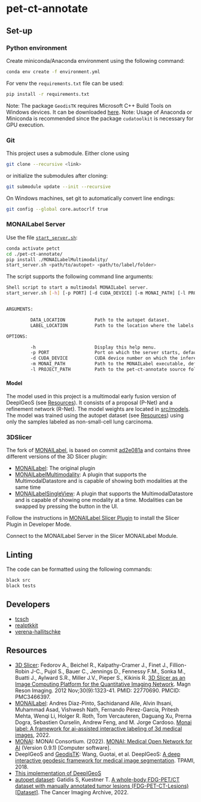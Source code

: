# pet-ct-annotate

## Set-up

### Python environment
Create miniconda/Anaconda environment using the following command:
```bash
conda env create -f environment.yml
```

For venv the `requirements.txt` file can be used:
```bash
pip install -r requirements.txt
```

Note: The package `GeodisTK` requires Microsoft C++ Build Tools on Windows devices. It can be downloaded [here](https://visualstudio.microsoft.com/visual-cpp-build-tools/).
Note: Usage of Anaconda or Miniconda is recommended since the package `cudatoolkit` is necessary for GPU execution.

### Git

This project uses a submodule. Either clone using
```bash
git clone --recursive <link>
```

or initialize the submodules after cloning:
```bash
git submodule update --init --recursive
```

On Windows machines, set git to automatically convert line endings:

```bash
git config --global core.autocrlf true
```

### MONAILabel Server


Use the file [`start_server.sh`](./start_server.sh):

```bash
conda activate petct
cd ./pet-ct-annotate/
pip install ./MONAILabelMultimodality/
start_server.sh <path/to/autopet> <path/to/label/folder>
```

The script supports the following command line arguments:

```bash
Shell script to start a multimodal MONAILabel server.
start_server.sh [-h] [-p PORT] [-d CUDA_DEVICE] [-m MONAI_PATH] [-l PROJECT_PATH] DATA_LOCATION LABEL_LOCATION


ARGUMENTS:

         DATA_LOCATION           Path to the autopet dataset.
         LABEL_LOCATION          Path to the location where the labels will be saved.

OPTIONS:

         -h                      Display this help menu.
         -p PORT                 Port on which the server starts, defaults to 8000.
         -d CUDA_DEVICE          CUDA device number on which the inference is performed, defaults to 5. The devices can be checked with the nvidia-smi command.
         -m MONAI_PATH           Path to the MONAILabel executable, defaults to "./MONAILabelMultimodality/monailabel/scripts/monailabel".
         -l PROJECT_PATH         Path to the pet-ct-annotate source folder, defaults to "./src".
```

#### Model

The model used in this project is a multimodal early fusion version of DeepIGeoS (see [Resources](#resources)). It consists of a proposal (P-Net) and a refinement network (R-Net). The model weights are located in [src/models](./src/models/). The model was trained using the autopet dataset (see [Resources](#resources)) using only the samples labeled as non-small-cell lung carcinoma.

### 3DSlicer

The fork of [MONAILabel](https://github.com/verena-hallitschke/MONAILabelMultimodality), is based on commit [ad2e081a](https://github.com/Project-MONAI/MONAILabel/commit/ad2e081ae69e88cb4f3c112a071c9b5a435b04f5) and contains three different versions of the 3D Slicer plugin:
* [MONAILabel](./MONAILabelMultimodality/plugins/slicer/MONAILabel/): The original plugin
* [MONAILabelMultimodality](./MONAILabelMultimodality/plugins/slicer/MONAILabelMultimodality/): A plugin that supports the MultimodalDatastore and is capable of showing both modalities at the same time
* [MONAILabelSingleView](./MONAILabelMultimodality/plugins/slicer/MONAILabelSingleView/): A plugin that supports the MultimodalDatastore and is capable of showing one modality at a time. Modalities can be swapped by pressing the button in the UI.

Follow the instructions in [MONAILabel Slicer Plugin](MONAILabelMultimodality/plugins/slicer/README.md) to install the Slicer Plugin in Developer Mode.

Connect to the MONAILabel Server in the Slicer MONAILabel Module.

## Linting

The code can be formatted using the following commands:

```bash
black src
black tests
```

## Developers

* [tcsch](https://github.com/tcsch)
* [realptkkit](https://github.com/realptkkit)
* [verena-hallitschke](https://github.com/verena-hallitschke)

## Resources


* [3D Slicer](https://www.slicer.org/): Fedorov A., Beichel R., Kalpathy-Cramer J., Finet J., Fillion-Robin J-C., Pujol S., Bauer C., Jennings D., Fennessy F.M., Sonka M., Buatti J., Aylward S.R., Miller J.V., Pieper S., Kikinis R. [3D Slicer as an Image Computing Platform for the Quantitative Imaging Network](https://www.ncbi.nlm.nih.gov/pmc/articles/PMC3466397/). Magn Reson Imaging. 2012 Nov;30(9):1323-41. PMID: 22770690. PMCID: PMC3466397.
* [MONAILabel](https://monai.io/): Andres Diaz-Pinto, Sachidanand Alle, Alvin Ihsani, Muhammad Asad, Vishwesh Nath, Fernando Pérez-García, Pritesh Mehta, Wenqi Li, Holger R. Roth, Tom Vercauteren, Daguang Xu, Prerna Dogra, Sebastien Ourselin, Andrew Feng, and M. Jorge Cardoso. [Monai label: A framework for ai-assisted interactive labeling of 3d medical images](https://arxiv.org/pdf/2203.12362.pdf), 2022.
* [MONAI](https://monai.io/): MONAI Consortium. (2022). [MONAI: Medical Open Network for AI](https://github.com/Project-MONAI/MONAI) (Version 0.9.1) [Computer software].
* DeepIGeoS and [GeodisTK](https://github.com/taigw/GeodisTK): Wang, Guotai, et al. DeepIGeoS: [A deep interactive geodesic framework for medical image segmentation](https://ieeexplore.ieee.org/document/8370732). TPAMI, 2018.
* [This implementation of DeepIGeoS](https://github.com/HITLAB-DeepIGeoS/DeepIGeoS)
* [autopet dataset](https://wiki.cancerimagingarchive.net/pages/viewpage.action?pageId=93258287): Gatidis S, Kuestner T. [A whole-body FDG-PET/CT dataset with manually annotated tumor lesions (FDG-PET-CT-Lesions) [Dataset]](https://doi.org/10.7937/gkr0-xv29). The Cancer Imaging Archive, 2022. 

